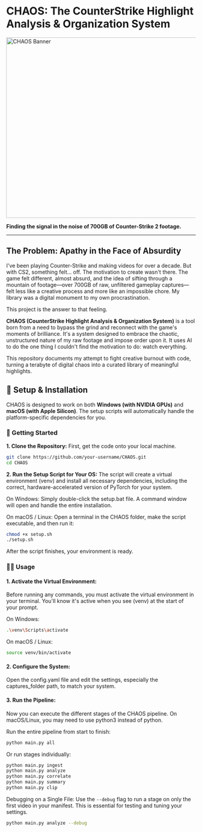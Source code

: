 # CHAOS: The CounterStrike Highlight Analysis & Organization System

<img width="1279" height="479" alt="CHAOS Banner" src="https://github.com/user-attachments/assets/c53bc962-1c9b-43b3-8b65-645d2435f55e" />

**Finding the signal in the noise of 700GB of Counter-Strike 2 footage.**

---

## The Problem: Apathy in the Face of Absurdity

I've been playing Counter-Strike and making videos for over a decade. But with CS2, something felt... off. The motivation to create wasn't there. The game felt different, almost absurd, and the idea of sifting through a mountain of footage—over 700GB of raw, unfiltered gameplay captures—felt less like a creative process and more like an impossible chore. My library was a digital monument to my own procrastination.

This project is the answer to that feeling.

**CHAOS (CounterStrike Highlight Analysis & Organization System)** is a tool born from a need to bypass the grind and reconnect with the game's moments of brilliance. It's a system designed to embrace the chaotic, unstructured nature of my raw footage and impose order upon it. It uses AI to do the one thing I couldn't find the motivation to do: watch everything.

This repository documents my attempt to fight creative burnout with code, turning a terabyte of digital chaos into a curated library of meaningful highlights.

## 🔧 Setup & Installation

CHAOS is designed to work on both **Windows (with NVIDIA GPUs)** and **macOS (with Apple Silicon)**. The setup scripts will automatically handle the platform-specific dependencies for you.

### 🚀 Getting Started

**1. Clone the Repository:**
First, get the code onto your local machine.

```bash
git clone https://github.com/your-username/CHAOS.git
cd CHAOS
```

**2. Run the Setup Script for Your OS:**
The script will create a virtual environment (venv) and install all necessary dependencies, including the correct, hardware-accelerated version of PyTorch for your system.

On Windows:
Simply double-click the setup.bat file. A command window will open and handle the entire installation.

On macOS / Linux:
Open a terminal in the CHAOS folder, make the script executable, and then run it:

```bash
chmod +x setup.sh
./setup.sh
```

After the script finishes, your environment is ready.

### 🏃‍♀️ Usage

#### 1. Activate the Virtual Environment:

Before running any commands, you must activate the virtual environment in your terminal. You'll know it's active when you see (venv) at the start of your prompt.

On Windows:

```bash
.\venv\Scripts\activate
```

On macOS / Linux:

```bash
source venv/bin/activate
```

#### 2. Configure the System:

Open the config.yaml file and edit the settings, especially the captures_folder path, to match your system.

#### 3. Run the Pipeline:

Now you can execute the different stages of the CHAOS pipeline. On macOS/Linux, you may need to use python3 instead of python.

Run the entire pipeline from start to finish:

```bash
python main.py all
```

Or run stages individually:

```bash
python main.py ingest
python main.py analyze
python main.py correlate
python main.py summary
python main.py clip
```

Debugging on a Single File:
Use the `--debug` flag to run a stage on only the first video in your manifest. This is essential for testing and tuning your settings.

```bash
python main.py analyze --debug
```
